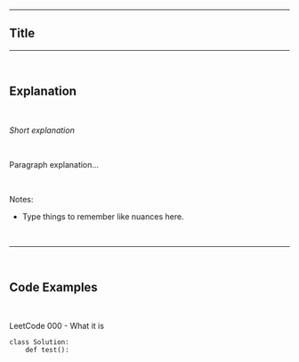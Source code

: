 <br />

---

## **Title**

---

<br />

## Explanation

<br />

*Short explanation*

<br />

Paragraph explanation...

<br />

Notes:
- Type things to remember like nuances here.

<br />

---

<br />

## Code Examples

<br />

LeetCode 000 - What it is

```
class Solution:
    def test():
```

<br />